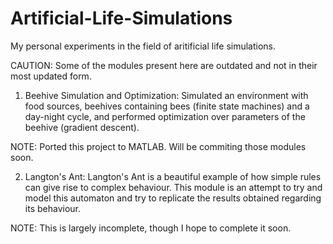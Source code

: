 # Artificial-Life-Simulations

My personal experiments in the field of aritificial life simulations. 

CAUTION: Some of the modules present here are outdated and not in their most updated form.

1. Beehive Simulation and Optimization: Simulated an environment with food sources, beehives containing bees (finite state machines) and a day-night cycle, and performed optimization over parameters of the beehive (gradient descent).

NOTE: Ported this project to MATLAB. Will be commiting those modules soon.

2. Langton's Ant: Langton's Ant is a beautiful example of how simple rules can give rise to complex behaviour. This module is an attempt to try and model this automaton and try to replicate the results obtained regarding its behaviour.

NOTE: This is largely incomplete, though I hope to complete it soon.
